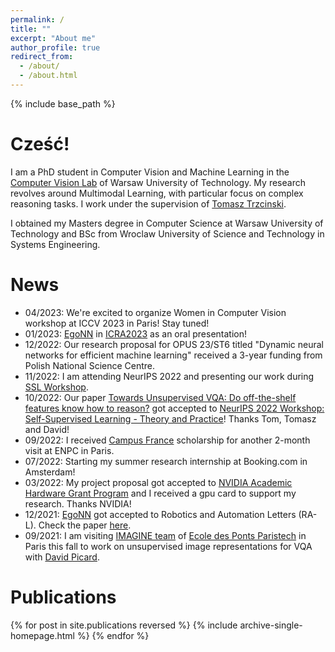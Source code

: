 ```yaml
---
permalink: /
title: ""
excerpt: "About me"
author_profile: true
redirect_from: 
  - /about/
  - /about.html
---
```


{% include base_path %}


Cześć!
======

I am a PhD student in Computer Vision and Machine Learning in the [Computer Vision Lab](https://cvlab.ii.pw.edu.pl/) of Warsaw University of Technology. My research revolves around Multimodal Learning, with particular focus on complex reasoning tasks. I work under the supervision of [Tomasz Trzcinski](http://staff.ii.pw.edu.pl/~ttrzcins/). 

I obtained my Masters degree in Computer Science at Warsaw University of Technology and BSc from Wroclaw University of Science and Technology in Systems Engineering.


News
======
- 04/2023: We're excited to organize Women in Computer Vision workshop at ICCV 2023 in Paris! Stay tuned!
- 01/2023: [EgoNN](https://github.com/jac99/Egonn) in [ICRA2023](https://www.icra2023.org/) as an oral presentation! 
- 12/2022: Our research proposal for OPUS 23/ST6 titled "Dynamic neural networks for efficient machine learning" received a 3-year funding from Polish National Science Centre.
- 11/2022: I am attending NeurIPS 2022 and presenting our work during [SSL Workshop](https://sslneurips22.github.io/pages/accepted-paper.html).
- 10/2022: Our paper [Towards Unsupervised VQA: Do off-the-shelf features know how to reason?](https://arxiv.org/abs/2212.10292) got accepted to [NeurIPS 2022 Workshop: Self-Supervised Learning - Theory and Practice](https://sslneurips22.github.io/)! Thanks Tom, Tomasz and David!
- 09/2022: I received [Campus France](https://www.pologne.campusfrance.org/pl/program-stypendialny-sshn-na-pobyt-badawczy) scholarship for another 2-month visit at ENPC in Paris.
- 07/2022: Starting my summer research internship at Booking.com in Amsterdam!
- 03/2022: My project proposal got accepted to [NVIDIA Academic Hardware Grant Program](https://mynvidia.force.com/HardwareGrant/s/Application) and I received a gpu card to support my research. Thanks NVIDIA!
- 12/2021: [EgoNN](https://github.com/jac99/Egonn) got accepted to Robotics and Automation Letters (RA-L). Check the paper [here](https://ieeexplore.ieee.org/document/9645340).  
- 09/2021: I am visiting [IMAGINE team](http://imagine.enpc.fr/) of [Ecole des Ponts Paristech](http://www.enpc.fr/) in Paris this fall to work on unsupervised image representations for VQA with [David Picard](https://davidpicard.github.io/).


Publications
======
{% for post in site.publications reversed %}
  {% include archive-single-homepage.html %}
{% endfor %}

